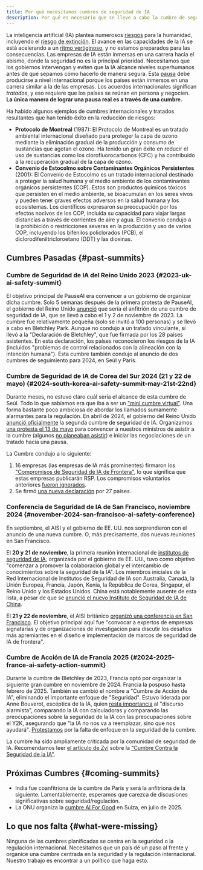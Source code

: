 ```yaml
---
title: Por qué necesitamos cumbres de seguridad de IA
description: Por qué es necesario que se lleve a cabo la cumbre de seguridad de IA y qué se debe lograr.
---
```


 <!-- final de los metadatos de Frontmatter, las líneas de guiones arriba deben permanecer -->

La inteligencia artificial (IA) plantea numerosos [riesgos](/risks) para la humanidad, incluyendo el [riesgo de extinción](/xrisk).
El avance en las capacidades de la IA se está acelerando a un [ritmo vertiginoso](/urgency), y no estamos preparados para las consecuencias.
Las empresas de IA están inmersas en una carrera hacia el abismo, donde la seguridad no es la principal prioridad.
Necesitamos que los gobiernos intervengan y eviten que la IA alcance niveles superhumanos antes de que sepamos cómo hacerlo de manera segura.
Esta [pausa](/proposal) debe producirse a nivel internacional porque los países están inmersos en una carrera similar a la de las empresas.
Los acuerdos internacionales significan _tratados_, y eso requiere que los países se reúnan en persona y negocien.
**La única manera de lograr una pausa real es a través de una cumbre.**

Ha habido algunos ejemplos de cumbres internacionales y tratados resultantes que han tenido éxito en la reducción de riesgos:

- **Protocolo de Montreal** (1987): El Protocolo de Montreal es un tratado ambiental internacional diseñado para proteger la capa de ozono mediante la eliminación gradual de la producción y consumo de sustancias que agotan el ozono. Ha tenido un gran éxito en reducir el uso de sustancias como los clorofluorocarbonos (CFC) y ha contribuido a la recuperación gradual de la capa de ozono.
- **Convenio de Estocolmo sobre Contaminantes Orgánicos Persistentes** (2001): El Convenio de Estocolmo es un tratado internacional destinado a proteger la salud humana y el medio ambiente de los contaminantes orgánicos persistentes (COP). Estos son productos químicos tóxicos que persisten en el medio ambiente, se bioacumulan en los seres vivos y pueden tener graves efectos adversos en la salud humana y los ecosistemas. Los científicos expresaron su preocupación por los efectos nocivos de los COP, incluida su capacidad para viajar largas distancias a través de corrientes de aire y agua. El convenio condujo a la prohibición o restricciones severas en la producción y uso de varios COP, incluyendo los bifenilos policlorados (PCB), el diclorodifeniltricloroetano (DDT) y las dioxinas.

## Cumbres Pasadas {#past-summits}

### Cumbre de Seguridad de IA del Reino Unido 2023 {#2023-uk-ai-safety-summit}

El objetivo principal de PauseAI era convencer a un gobierno de organizar dicha cumbre.
Solo 5 semanas después de la primera protesta de PauseAI, el gobierno del Reino Unido [anunció](https://www.gov.uk/government/news/uk-to-host-first-global-summit-on-artificial-intelligence) que sería el anfitrión de una cumbre de seguridad de IA, que se llevó a cabo el 1 y 2 de noviembre de 2023.
La cumbre fue relativamente pequeña (solo se invitó a 100 personas) y se llevó a cabo en Bletchley Park.
Aunque no condujo a un tratado vinculante, sí llevó a la "Declaración de Bletchley", que fue firmada por los 28 países asistentes.
En esta declaración, los países reconocieron los riesgos de la IA (incluidos "problemas de control relacionados con la alineación con la intención humana").
Esta cumbre también condujo al anuncio de dos cumbres de seguimiento para 2024, en Seúl y París.

### Cumbre de Seguridad de IA de Corea del Sur 2024 (21 y 22 de mayo) {#2024-south-korea-ai-safety-summit-may-21st-22nd}

Durante meses, no estuvo claro cuál sería el alcance de esta cumbre de Seúl.
Todo lo que sabíamos era que iba a ser un ["mini cumbre virtual"](https://www.bracknellnews.co.uk/news/national/23898764.ai-safety-institute-will-make-uk-global-hub-rishi-sunak-says/).
Una forma bastante poco ambiciosa de abordar los llamados sumamente alarmantes para la regulación.
En abril de 2024, el gobierno del Reino Unido [anunció oficialmente](https://www.gov.uk/government/news/uk-and-republic-of-korea-to-build-on-legacy-of-bletchley-park) la segunda cumbre de seguridad de IA.
Organizamos [una protesta el 13 de mayo](/2024-may) para convencer a nuestros ministros de asistir a la cumbre (algunos [no planeaban asistir](https://www.reuters.com/technology/second-global-ai-safety-summit-faces-tough-questions-lower-turnout-2024-04-29/)) e iniciar las negociaciones de un tratado hacia una pausa.

La Cumbre condujo a lo siguiente:

1. 16 empresas (las empresas de IA más prominentes) firmaron los ["Compromisos de Seguridad de IA de Frontera"](https://www.gov.uk/government/news/historic-first-as-companies-spanning-north-america-asia-europe-and-middle-east-agree-safety-commitments-on-development-of-ai?utm_source=substack&utm_medium=email), lo que significa que estas empresas publicarán RSP. Los compromisos voluntarios anteriores [fueron ignorados](https://www.politico.eu/article/rishi-sunak-ai-testing-tech-ai-safety-institute/).
2. Se firmó [una nueva declaración](https://www.gov.uk/government/publications/seoul-ministerial-statement-for-advancing-ai-safety-innovation-and-inclusivity-ai-seoul-summit-2024/seoul-ministerial-statement-for-advancing-ai-safety-innovation-and-inclusivity-ai-seoul-summit-2024) por 27 países.

### Conferencia de Seguridad de IA de San Francisco, noviembre 2024 {#november-2024-san-francisco-ai-safety-conference}

En septiembre, el AISI y el gobierno de EE. UU. nos sorprendieron con el anuncio de una nueva cumbre.
O, más precisamente, dos nuevas reuniones en San Francisco.

El **20 y 21 de noviembre**, la primera reunión internacional de [institutos de seguridad de IA](https://www.commerce.gov/news/press-releases/2024/09/us-secretary-commerce-raimondo-and-us-secretary-state-blinken-announce), organizada por el gobierno de EE. UU., tuvo como objetivo "comenzar a promover la colaboración global y el intercambio de conocimientos sobre la seguridad de la IA".
Los miembros iniciales de la Red Internacional de Institutos de Seguridad de IA son Australia, Canadá, la Unión Europea, Francia, Japón, Kenia, la República de Corea, Singapur, el Reino Unido y los Estados Unidos.
China está notablemente ausente de esta lista, a pesar de que se [anunció el nuevo Instituto de Seguridad de IA de China](https://x.com/yi_zeng/status/1831133250946838740).

El **21 y 22 de noviembre**, el AISI británico [organizó una conferencia en San Francisco](https://www.aisi.gov.uk/work/conference-on-frontier-ai-safety-frameworks).
El objetivo principal aquí fue "convocar a expertos de empresas signatarias y de organizaciones de investigación para discutir los desafíos más apremiantes en el diseño e implementación de marcos de seguridad de IA de frontera".

### Cumbre de Acción de IA de Francia 2025 {#2024-2025-france-ai-safety-action-summit}

Durante la cumbre de Bletchley de 2023, Francia optó por organizar la siguiente gran cumbre en noviembre de 2024.
Francia la pospuso hasta febrero de 2025.
También se cambió el nombre a "Cumbre de Acción de IA", eliminando el importante enfoque de "Seguridad".
Estuvo liderada por Anne Bouverot, escéptica de la IA, quien [resta importancia](https://legrandcontinent-eu.translate.goog/es/2023/12/08/la-ia-no-nos-sustituira-una-conversacion-con-anne-bouverot-yann-le-cun-y-alexandre-viros/?_x_tr_sl=es&_x_tr_tl=en&_x_tr_hl=en&_x_tr_pto=sc) al "discurso alarmista", comparando la IA con calculadoras y comparando las preocupaciones sobre la seguridad de la IA con las preocupaciones sobre el Y2K, asegurando que "la IA no nos va a reemplazar, sino que nos ayudará".
[Protestamos](/2025-february) por la falta de enfoque en la seguridad de la cumbre.

La cumbre ha sido ampliamente criticada por la comunidad de seguridad de IA.
Recomendamos leer [el artículo de Zvi](https://thezvi.substack.com/p/the-paris-ai-anti-safety-summit) sobre la ["Cumbre Contra la Seguridad de la IA"](https://thezvi.substack.com/p/the-paris-ai-anti-safety-summit).

## Próximas Cumbres {#coming-summits}

- India fue coanfitriona de la cumbre de París y será la anfitriona de la siguiente. Lamentablemente, esperamos que carezca de discusiones significativas sobre seguridad/regulación.
- La ONU organiza la [cumbre AI For Good](https://aiforgood.itu.int/) en Suiza, en julio de 2025.

## Lo que nos falta {#what-were-missing}

Ninguna de las cumbres planificadas se centra en la seguridad o la regulación internacional.
Necesitamos que un país dé un paso al frente y organice una cumbre centrada en la seguridad y la regulación internacional.
Nuestro trabajo es encontrar a un político que haga esto.
